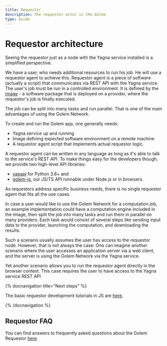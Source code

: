 ```yaml
---
title: Requestor
description: The requestor actor in the Golem
type: Guide
---
```


# Requestor architecture

Seeing the requestor just as a node with the Yagna service installed is a simplified perspective.

We have a user, who needs additional resources to run his job. He will use a requestor agent to achieve this. Requestor agent is a piece of software (actually a script) that communicates via REST API with the Yagna service. The user's job must be run in a controlled environment. It is defined by the [image](/docs/ja/creators/javascript/guides/golem-images) - a software package that is deployed on a provider, where the requestor's job is finally executed.

The job can be split into many tasks and run parallel. That is one of the main advantages of using the Golem Network.

To create and run the Golem app, one generally needs:

- Yagna service up and running
- Image defining expected software environment on a remote machine
- A requestor agent script that implements actual requestor logic.

A requestor agent can be written in any language as long as it's able to talk to the service's REST API. To make things easy for the developers though, we provide two high-level API libraries:

- [yapapi](https://github.com/golemfactory/yapapi) for Python 3.8+ and
- [golem-js](https://github.com/golemfactory/golem-js), our JS/TS API runnable under Node.js or in browsers.

As requestors address specific business needs, there is no single requestor agent that fits all the use cases.

In case a user would like to use the Golem Network for a computation job, an example implementation could have a computation engine included in the image, then split the job into many tasks and run them in parallel on many providers. Each task would consist of several steps like sending input data to the provider, launching the computation, and downloading the results.

Such a scenario usually assumes the user has access to the requestor node. However, that is not always the case: One can imagine another scenario where the user accesses an application server via a web client, and the server is using the Golem Network via the Yagna service.

Yet another scenario allows you to run the requestor agent directly in the browser context. This case requires the user to have access to the Yagna service REST API

{% docnavigation title="Next steps" %}

The basic requestor development tutorials in JS are [here](/docs/ja/creators/javascript/tutorials).

{% /docnavigation %}

## Requestor FAQ

You can find answers to frequently asked questions about the Golem Requestor [here](/docs/ja/golem/overview/requestor-faq).
